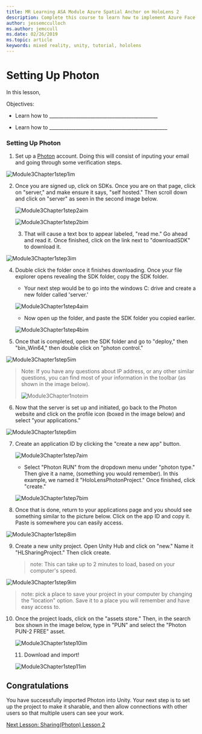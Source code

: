 ```yaml
---
title: MR Learning ASA Module Azure Spatial Anchor on HoloLens 2
description: Complete this course to learn how to implement Azure Face Recognition within a mixed reality application.
author: jessemcculloch
ms.author: jemccull
ms.date: 02/26/2019
ms.topic: article
keywords: mixed reality, unity, tutorial, hololens
---
```


# Setting Up Photon

In this lesson, 

Objectives:

* Learn how to _____________________________________________

* Learn how to _________________________________________________

  

### Setting Up Photon

1. Set up a [Photon](https://dashboard.photonengine.com/en-US/Account/SignUp) account. Doing this will consist of inputing your email and going through some verification steps.
   

![Module3Chapter1step1im](images/module3chapter1step1im.PNG)

2. Once you are signed up, click on SDKs. Once you are on that page, click on "server," and make ensure it says, "self hosted." Then scroll down and click on "server" as seen in the second image below.

   

   ![Module3Chapter1step2aim](images/module3chapter1step2aim.PNG)

   ![Module3Chapter1step2bim](images/module3chapter1step2bim.PNG)
   
   3. That will cause a text box to appear labeled, "read me." Go ahead and read it. Once finished, click on the link next to "downloadSDK" to download it.


![Module3Chapter1step3im](images/module3chapter1step3im.PNG)

4. Double click the folder once it finishes downloading.  Once your file explorer opens revealing the SDK folder, copy the SDK folder.
   
   - Your next step would be to go into the windows C: drive and create a new folder called 'server.'
   
   ![Module3Chapter1step4aim](images/module3chapter1step4aim.PNG)
   
   - Now open up the folder, and paste the SDK folder you copied earlier.
   
   ![Module3Chapter1step4bim](images/module3chapter1step4bim.PNG)
   
5. Once that is completed, open the SDK folder and go to "deploy," then "bin_Win64," then double click on "photon control."


![Module3Chapter1step5im](images/module3chapter1step5im.PNG)

> Note: If you have any questions about IP address, or any other similar questions, you can find most of your information in the toolbar (as shown in the image below).
>
> ![Module3Chapter1noteim](images/module3chapter1noteim.PNG)

6. Now that the server is set up and initiated, go back to the Photon website and click on the profile icon (boxed in the image below) and select "your applications."
   

![Module3Chapter1step6im](images/module3chapter1step6im.PNG)

7. Create an application ID by clicking the "create a new app" button.

   ![Module3Chapter1step7aim](images/module3chapter1step7aim.PNG)

   - Select "Photon RUN" from the dropdown menu under "photon type." Then give it a name, (something you would remember). In this example, we named it "HoloLensPhotonProject." Once finished, click "create."

   ![Module3Chapter1step7bim](images/module3chapter1step7bim.PNG)

8. Once that is done, return to your applications page and you should see something similar to the picture below. Click on the app ID and copy it. Paste is somewhere you can easily access.  
   

![Module3Chapter1step8im](images/module3chapter1step8im.PNG)

9. Create a new unity project. Open Unity Hub and click on "new." Name it "HLSharingProject." Then click create. 

   > note: This can take up to 2 minutes to load, based on your computer's speed.

![Module3Chapter1step9im](images/module3chapter1step9im.PNG)

> note: pick a place to save your project in your computer by changing the "location" option. Save it to a place you will remember and have easy access to.

10. Once the project loads, click on the "assets store." Then, in the search box shown in the image below, type in "PUN" and select the "Photon PUN-2 FREE" asset. 

    ![Module3Chapter1step10im](images/module3chapter1step10im.PNG)
    
    11. Download and import!
    
    ![Module3Chapter1step11im](images/module3chapter1step11im.PNG)

## Congratulations

You have successfully imported Photon into Unity. Your next step is to set up the project to make it sharable, and then allow connections with other users so that multiple users can see your work. 

[Next Lesson: Sharing(Photon) Lesson 2](placeholderlink)

